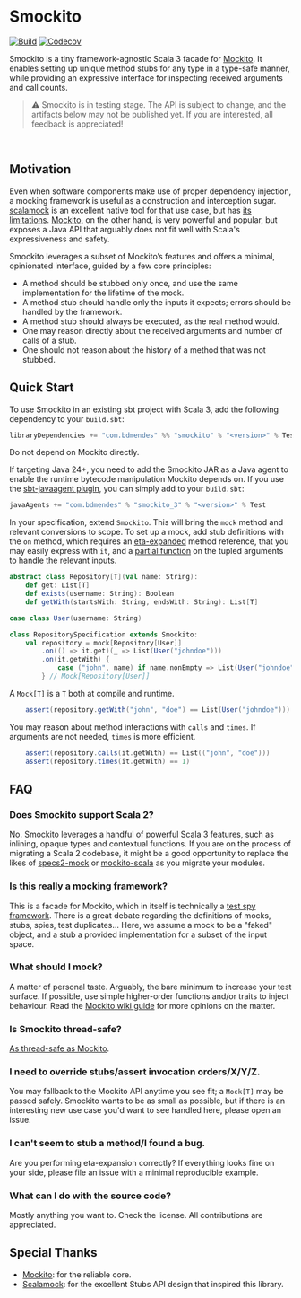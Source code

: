 # Smockito

<!-- <img src="" width="" height="" align="right"> !-->

[![Build](https://img.shields.io/github/actions/workflow/status/bdmendes/smockito/ci.yml)](https://github.com/bdmendes/smockito/actions)
[![Codecov](https://img.shields.io/codecov/c/github/bdmendes/smockito/master)](https://app.codecov.io/gh/bdmendes/smockito)
<!-- [![Release](https://img.shields.io/github/v/release/bdmendes/smockito?color=orange)](https://github.com/bdmendes/smockito/releases) !-->
<!-- [![Maven Central](https://maven-badges.herokuapp.com/maven-central/com.bdmendes.smockito/smockito_3/badge.svg)](https://search.maven.org/artifact/com.bdmendes.smockito/smockito_3) --!>
<!-- [![Scaladoc](https://javadoc.io/badge/com.bdmendes.smockito/smockito_3.svg)](https://javadoc.io/page/com.bdmendes.smockito/smockito_3/latest/smockito/index.html) -->

Smockito is a tiny framework-agnostic Scala 3 facade for [Mockito](https://github.com/mockito/mockito). It enables setting up unique method stubs for any type in a type-safe manner, while providing an expressive interface for inspecting received arguments and call counts.

> ⚠️ Smockito is in testing stage. The API is subject to change, and the artifacts below may not be published yet. If you are interested, all feedback is appreciated!

<br clear="right">


## Motivation

Even when software components make use of proper dependency injection, a mocking framework is useful as a construction and interception sugar. [scalamock](https://scalamock.org/) is an excellent native tool for that use case, but has [its limitations](https://scalamock.org/faq#what-is-not-mockable). [Mockito](https://github.com/mockito/mockito), on the other hand, is very powerful and popular, but exposes a Java API that arguably does not fit well with Scala's expressiveness and safety.

Smockito leverages a subset of Mockito’s features and offers a minimal, opinionated interface, guided by a few core principles:

- A method should be stubbed only once, and use the same implementation for the lifetime of the mock.
- A method stub should handle only the inputs it expects; errors should be handled by the framework.
- A method stub should always be executed, as the real method would.
- One may reason directly about the received arguments and number of calls of a stub.
- One should not reason about the history of a method that was not stubbed.

## Quick Start

To use Smockito in an existing sbt project with Scala 3, add the following dependency to your
`build.sbt`:

```scala
libraryDependencies += "com.bdmendes" %% "smockito" % "<version>" % Test
```

Do not depend on Mockito directly.

If targeting Java 24+, you need to add the Smockito JAR as a Java agent to enable the runtime bytecode manipulation Mockito depends on. If you use the [sbt-javaagent plugin](https://github.com/sbt/sbt-javaagent), you can simply add to your `build.sbt`:

```scala
javaAgents += "com.bdmendes" % "smockito_3" % "<version>" % Test
```

In your specification, extend `Smockito`. This will bring the `mock` method and relevant conversions to scope. To set up a mock, add stub definitions with the `on` method, which requires an [eta-expanded](https://docs.scala-lang.org/scala3/book/fun-eta-expansion.html) method reference, that you may easily express with `it`, and a [partial function](https://docs.scala-lang.org/scala3/book/fun-partial-functions.html) on the tupled arguments to handle the relevant inputs.

```scala
abstract class Repository[T](val name: String):
    def get: List[T]
    def exists(username: String): Boolean
    def getWith(startsWith: String, endsWith: String): List[T]

case class User(username: String)

class RepositorySpecification extends Smockito:
    val repository = mock[Repository[User]]
        .on(() => it.get)(_ => List(User("johndoe")))
        .on(it.getWith) { 
            case ("john", name) if name.nonEmpty => List(User("johndoe"))
        } // Mock[Repository[User]]
```

A `Mock[T]` is a `T` both at compile and runtime.

```scala
    assert(repository.getWith("john", "doe") == List(User("johndoe")))
```

You may reason about method interactions with `calls` and `times`. If arguments are not needed, `times` is more efficient.

```scala
    assert(repository.calls(it.getWith) == List(("john", "doe")))
    assert(repository.times(it.getWith) == 1)
```

## FAQ

### Does Smockito support Scala 2?

No. Smockito leverages a handful of powerful Scala 3 features, such as inlining, opaque types and contextual functions. If you are on the process of migrating a Scala 2 codebase, it might be a good opportunity to replace the likes of [specs2-mock](https://mvnrepository.com/artifact/org.specs2/specs2-mock) or [mockito-scala](https://github.com/mockito/mockito-scala) as you migrate your modules.

### Is this really a mocking framework?

This is a facade for Mockito, which in itself is technically a [test spy framework](https://github.com/mockito/mockito/wiki/FAQ#is-it-really-a-mocking-framework). There is a great debate regarding the definitions of mocks, stubs, spies, test duplicates... Here, we assume a mock to be a "faked" object, and a stub a provided implementation for a subset of the input space.

### What should I mock?

A matter of personal taste. Arguably, the bare minimum to increase your test surface. If possible, use simple higher-order functions and/or traits to inject behaviour. Read the [Mockito wiki guide](https://github.com/mockito/mockito/wiki/How-to-write-good-tests) for more opinions on the matter.

### Is Smockito thread-safe?

[As thread-safe as Mockito](https://github.com/mockito/mockito/wiki/FAQ#is-mockito-thread-safe).

### I need to override stubs/assert invocation orders/X/Y/Z.

You may fallback to the Mockito API anytime you see fit; a `Mock[T]` may be passed safely. Smockito wants to be as small as possible, but if there is an interesting new use case you'd want to see handled here, please open an issue.

### I can't seem to stub a method/I found a bug.

Are you performing eta-expansion correctly? If everything looks fine on your side, please file an issue with a minimal reproducible example.

### What can I do with the source code?

Mostly anything you want to. Check the license. All contributions are appreciated.

## Special Thanks

- [Mockito](https://github.com/mockito/mockito): for the reliable core.
- [Scalamock](https://scalamock.org/): for the excellent Stubs API design that inspired this library.
